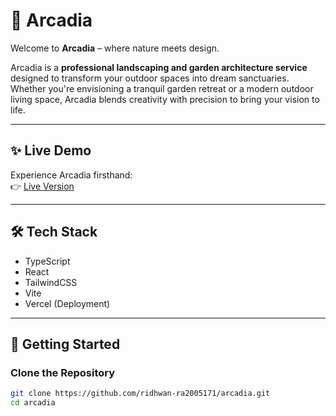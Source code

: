 # 🌿 Arcadia  

Welcome to **Arcadia** – where nature meets design.  

Arcadia is a **professional landscaping and garden architecture service** designed to transform your outdoor spaces into dream sanctuaries. Whether you're envisioning a tranquil garden retreat or a modern outdoor living space, Arcadia blends creativity with precision to bring your vision to life.  

---

## ✨ Live Demo  
Experience Arcadia firsthand:  
👉 [Live Version](https://arcadia-kappa.vercel.app)  

---

## 🛠️ Tech Stack  

- TypeScript  
- React  
- TailwindCSS  
- Vite  
- Vercel (Deployment)  

---

## 🚀 Getting Started  

### Clone the Repository  

```bash
git clone https://github.com/ridhwan-ra2005171/arcadia.git
cd arcadia
